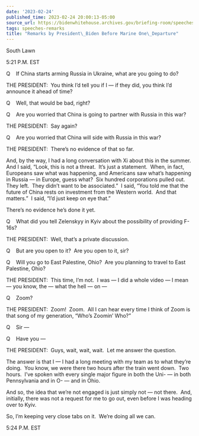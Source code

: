 ```yaml
---
date: '2023-02-24'
published_time: 2023-02-24 20:00:13-05:00
source_url: https://bidenwhitehouse.archives.gov/briefing-room/speeches-remarks/2023/02/24/remarks-by-president-biden-before-marine-one-departure-30/
tags: speeches-remarks
title: "Remarks by President\_Biden Before Marine One\_Departure"
---
```

 
South Lawn

5:21 P.M. EST  
  
Q    If China starts arming Russia in Ukraine, what are you going to do?

THE PRESIDENT:  You think I’d tell you if I — if they did, you think I’d
announce it ahead of time?

Q    Well, that would be bad, right?

Q    Are you worried that China is going to partner with Russia in this
war?

THE PRESIDENT:  Say again?

Q    Are you worried that China will side with Russia in this war?

THE PRESIDENT:  There’s no evidence of that so far. 

And, by the way, I had a long conversation with Xi about this in the
summer.  And I said, “Look, this is not a threat.  It’s just a
statement.  When, in fact, Europeans saw what was happening, and
Americans saw what’s happening in Russia — in Europe, guess what?  Six
hundred corporations pulled out.  They left.  They didn’t want to be
associated.”  I said, “You told me that the future of China rests on
investment from the Western world.  And that matters.”  I said, “I’d
just keep on eye that.” 

There’s no evidence he’s done it yet.

Q    What did you tell Zelenskyy in Kyiv about the possibility of
providing F-16s?

THE PRESIDENT:  Well, that’s a private discussion.

Q    But are you open to it?  Are you open to it, sir?

Q    Will you go to East Palestine, Ohio?  Are you planning to travel to
East Palestine, Ohio?

THE PRESIDENT:  This time, I’m not.  I was — I did a whole video — I
mean — you know, the — what the hell — on —

Q    Zoom?

THE PRESIDENT:  Zoom!  Zoom.  All I can hear every time I think of Zoom
is that song of my generation, “Who’s Zoomin’ Who?”

Q    Sir —

Q    Have you —

THE PRESIDENT:  Guys, wait, wait, wait.  Let me answer the question.

The answer is that I — I had a long meeting with my team as to what
they’re doing.  You know, we were there two hours after the train went
down.  Two hours.  I’ve spoken with every single major figure in both
the Uni- — in both Pennsylvania and in O- — and in Ohio.

And so, the idea that we’re not engaged is just simply not — not there. 
And, initially, there was not a request for me to go out, even before I
was heading over to Kyiv.

So, I’m keeping very close tabs on it.  We’re doing all we can.  
  
5:24 P.M. EST
